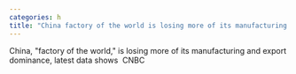 ```yaml
---
categories: h
title: "China factory of the world is losing more of its manufacturing and export dominance latest data shows  CNBC"
---
```

China, "factory of the world," is losing more of its manufacturing and export dominance, latest data shows&nbsp;&nbsp;CNBC